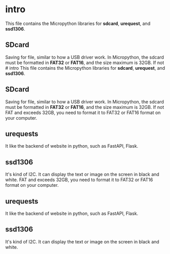 # intro
This file contains the Micropython libraries for **sdcard**, **urequest**, and **ssd1306**.

## SDcard
Saving for file, similar to how a USB driver work. 
In Micropython, the sdcard must be formatted in **FAT32** or **FAT16**, and the size maximum is 32GB. 
If not # intro
This file contains the Micropython libraries for **sdcard**, **urequest**, and **ssd1306**.

## SDcard
Saving for file, similar to how a USB driver work. 
In Micropython, the sdcard must be formatted in **FAT32** or **FAT16**, and the size maximum is 32GB. 
If not FAT and exceeds 32GB, you need to format it to FAT32 or FAT16 format on your computer.

## urequests
It like the backend of website in python, such as FastAPI, Flask.

## ssd1306
It's kind of I2C.
It can display the text or image on the screen in black and white.
FAT and exceeds 32GB, you need to format it to FAT32 or FAT16 format on your computer.

## urequests
It like the backend of website in python, such as FastAPI, Flask.

## ssd1306
It's kind of I2C.
It can display the text or image on the screen in black and white.
